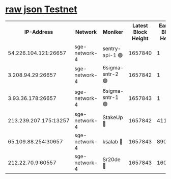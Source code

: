 
[raw json Testnet](https://rpc-check.sget.stavr.tech/sget/rpc-sget-result.json)
=


<table><tr><th>IP-Address</th><th>Network</th><th>Moniker</th><th>Latest Block Height</th><th>Earliest Block Height</th><th>Catching Up</th><th>Tx Index</th><th>Voting Power</th><th>Scan Time</th></tr><tr><td>54.226.104.121:26657</td><td>sge-network-4</td><td>sentry-api-1 🟢</td><td>1657840</td><td>1</td><td>False</td><td>on</td><td>0</td><td>2024-02-20T16:01:08.757063982UTC</td></tr><tr><td>3.208.94.29:26657</td><td>sge-network-4</td><td>6sigma-sntr-2 🟢</td><td>1657842</td><td>1</td><td>False</td><td>on</td><td>0</td><td>2024-02-20T16:01:18.752492082UTC</td></tr><tr><td>3.93.36.178:26657</td><td>sge-network-4</td><td>6sigma-sntr-1 🟢</td><td>1657843</td><td>1</td><td>False</td><td>on</td><td>0</td><td>2024-02-20T16:01:21.430413386UTC</td></tr><tr><td>213.239.207.175:13257</td><td>sge-network-4</td><td>StakeUp 🔴</td><td>1657842</td><td>411001</td><td>False</td><td>off</td><td>100</td><td>2024-02-20T16:01:17.772854313UTC</td></tr><tr><td>65.109.88.254:30657</td><td>sge-network-4</td><td>ksalab 🔴</td><td>1657843</td><td>890001</td><td>False</td><td>off</td><td>2182</td><td>2024-02-20T16:01:23.841845474UTC</td></tr><tr><td>212.22.70.9:60557</td><td>sge-network-4</td><td>Sr20de 🔴</td><td>1657843</td><td>1608978</td><td>False</td><td>on</td><td>104</td><td>2024-02-20T16:01:26.292968388UTC</td></tr></table>
